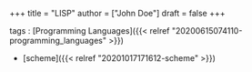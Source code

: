 +++
title = "LISP"
author = ["John Doe"]
draft = false
+++

tags
: [Programming Languages]({{< relref "20200615074110-programming_languages" >}})

<!--listend-->

-   [scheme]({{< relref "20201017171612-scheme" >}})
